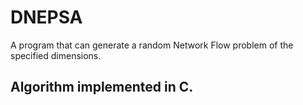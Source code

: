 DNEPSA
======
A program that can generate a random Network Flow problem of the specified dimensions.

Algorithm implemented in C.
--------------------------


